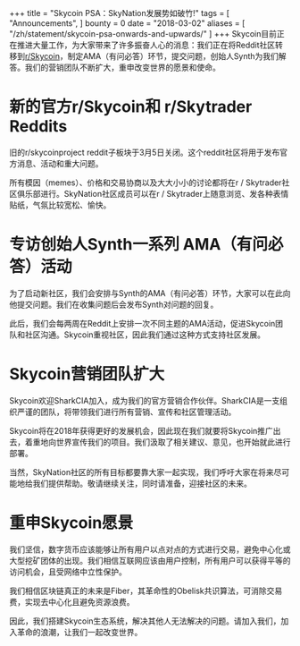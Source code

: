 +++
title = "Skycoin PSA：SkyNation发展势如破竹!"
tags = [
	"Announcements",
]
bounty = 0
date = "2018-03-02"
aliases = [
	"/zh/statement/skycoin-psa-onwards-and-upwards/"
]
+++
Skycoin目前正在推进大量工作，为大家带来了许多振奋人心的消息：我们正在将Reddit社区转移到[r/Skycoin](http://www.reddit.com/r/skycoin)，制定AMA（有问必答）环节，提交问题，创始人Synth为我们解答。我们的营销团队不断扩大，重申改变世界的愿景和使命。




#  新的官方r/Skycoin和 r/Skytrader Reddits

旧的r/skycoinproject reddit子板块于3月5日关闭。这个reddit社区将用于发布官方消息、活动和重大问题。


所有模因（memes）、价格和交易协商以及大大小小的讨论都将在r / Skytrader社区俱乐部进行。SkyNation社区成员可以在r / Skytrader上随意浏览、发各种表情贴纸，气氛比较宽松、愉快。


# 专访创始人Synth一系列 AMA（有问必答）活动

为了启动新社区，我们会安排与Synth的AMA（有问必答）环节，大家可以在此向他提交问题。我们在收集问题后会发布Synth对问题的回复。


此后，我们会每两周在Reddit上安排一次不同主题的AMA活动，促进Skycoin团队和社区沟通。Skycoin重视社区，因此我们通过这种方式支持社区发展。


#  Skycoin营销团队扩大



Skycoin欢迎SharkCIA加入，成为我们的官方营销合作伙伴。SharkCIA是一支组织严谨的团队，将带领我们进行所有营销、宣传和社区管理活动。


Skycoin将在2018年获得更好的发展机会，因此现在我们就要将Skycoin推广出去，着重地向世界宣传我们的项目。我们汲取了相关建议、意见，也开始就此进行部署。


当然，SkyNation社区的所有目标都要靠大家一起实现，我们呼吁大家在将来尽可能地给我们提供帮助。敬请继续关注，同时请准备，迎接社区的未来。




#  重申Skycoin愿景



我们坚信，数字货币应该能够让所有用户以点对点的方式进行交易，避免中心化或大型挖矿团体的出现。我们相信互联网应该由用户控制，所有用户可以获得平等的访问机会，且受网络中立性保护。


我们相信区块链真正的未来是Fiber，其革命性的Obelisk共识算法，可消除交易费，实现去中心化且避免资源浪费。

因此，我们搭建Skycoin生态系统，解决其他人无法解决的问题。请加入我们，加入革命的浪潮，让我们一起改变世界。
